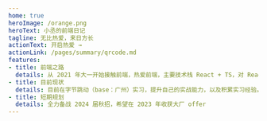 ```yaml
---
home: true
heroImage: /orange.png
heroText: 小丞的前端日记
tagline: 无比热爱，来日方长
actionText: 开启热爱 →
actionLink: /pages/summary/qrcode.md
features:
- title: 前端之路
  details: 从 2021 年大一开始接触前端，热爱前端，主要技术栈 React + TS，对 React 源码有深入的理解
- title: 目前现状
  details: 目前在字节跳动（base：广州）实习，提升自己的实战能力，以及积累实习经验。
- title: 短期规划
  details: 全力备战 2024 届秋招，希望在 2023 年收获大厂 offer
---
```

<!-- 
<ClientOnly>
  <BottomData/>
</ClientOnly> -->